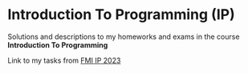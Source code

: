 # Introduction To Programming (IP)

Solutions and descriptions to my homeworks and exams in the course **Introduction To Programming**

Link to my tasks from [FMI IP 2023](https://github.com/pepe2405/SI_UP_Practicum)
